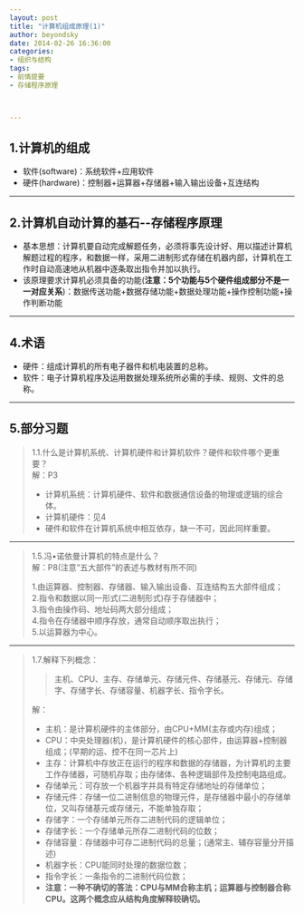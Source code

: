 ```yaml
---
layout: post
title: "计算机组成原理(1)"
author: beyondsky
date: 2014-02-26 16:36:00
categories: 
- 组织与结构
tags: 
- 前情提要
- 存储程序原理



---
```



## 1.计算机的组成

 - 软件(software)：系统软件+应用软件
 - 硬件(hardware)：控制器+运算器+存储器+输入输出设备+互连结构   

---

## 2.计算机自动计算的基石--存储程序原理

 - 基本思想：计算机要自动完成解题任务，必须将事先设计好、用以描述计算机解题过程的程序，和数据一样，采用二进制形式存储在机器内部，计算机在工作时自动高速地从机器中逐条取出指令并加以执行。  
- 该原理要求计算机必须具备的功能(**注意：5个功能与5个硬件组成部分不是一一对应关系**)：数据传送功能+数据存储功能+数据处理功能+操作控制功能+操作判断功能   

---

## 4.术语

- 硬件：组成计算机的所有电子器件和机电装置的总称。   
- 软件：电子计算机程序及运用数据处理系统所必需的手续、规则、文件的总称。   

---

## 5.部分习题

> 1.1.什么是计算机系统、计算机硬件和计算机软件？硬件和软件哪个更重要？  
> 解：P3  
>  
> - 计算机系统：计算机硬件、软件和数据通信设备的物理或逻辑的综合体。  
> - 计算机硬件：见4  
> - 硬件和软件在计算机系统中相互依存，缺一不可，因此同样重要。  

---

> 1.5.冯•诺依曼计算机的特点是什么？    
> 解：P8(注意“五大部件”的表述与教材有所不同)  
>  
> 1.由运算器、控制器、存储器、输入输出设备、互连结构五大部件组成；  
> 2.指令和数据以同一形式(二进制形式)存于存储器中；  
> 3.指令由操作码、地址码两大部分组成；  
> 4.指令在存储器中顺序存放，通常自动顺序取出执行；  
> 5.以运算器为中心。  

***

> 1.7.解释下列概念：  
> > 主机、CPU、主存、存储单元、存储元件、存储基元、存储元、存储字、存储字长、存储容量、机器字长、指令字长。  
>
> 解：  
>
> - 主机：是计算机硬件的主体部分，由CPU+MM(主存或内存)组成；  
> - CPU：中央处理器(机)，是计算机硬件的核心部件，由运算器+控制器组成；(早期的运、控不在同一芯片上)  
> - 主存：计算机中存放正在运行的程序和数据的存储器，为计算机的主要工作存储器，可随机存取；由存储体、各种逻辑部件及控制电路组成。  
> - 存储单元：可存放一个机器字并具有特定存储地址的存储单位；  
> - 存储元件：存储一位二进制信息的物理元件，是存储器中最小的存储单位，又叫存储基元或存储元，不能单独存取；  
> - 存储字：一个存储单元所存二进制代码的逻辑单位；  
> - 存储字长：一个存储单元所存二进制代码的位数；  
> - 存储容量：存储器中可存二进制代码的总量；(通常主、辅存容量分开描述)  
> - 机器字长：CPU能同时处理的数据位数；  
> - 指令字长：一条指令的二进制代码位数；  
> - **注意：一种不确切的答法：CPU与MM合称主机；运算器与控制器合称CPU。这两个概念应从结构角度解释较确切。**  